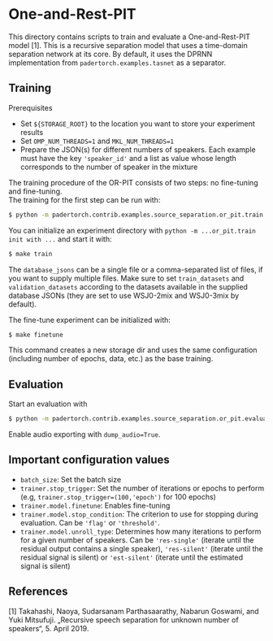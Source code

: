 One-and-Rest-PIT
================

This directory contains scripts to train and evaluate a One-and-Rest-PIT model [1].
This is a recursive separation model that uses a time-domain separation network at its core.
By default, it uses the DPRNN implementation from `padertorch.examples.tasnet` as a separator.

Training
--------

Prerequisites

 - Set `${STORAGE_ROOT}` to the location you want to store your experiment results
 - Set `OMP_NUM_THREADS=1` and `MKL_NUM_THREADS=1`
 - Prepare the JSON(s) for different numbers of speakers. Each example must have the key `'speaker_id'` and a list as 
     value whose length corresponds to the number of speaker in the mixture

The training procedure of the OR-PIT consists of two steps: no fine-tuning and fine-tuning.     
The training for the first step can be run with:
     
```bash
$ python -m padertorch.contrib.examples.source_separation.or_pit.train with database_jsons=${path_to_your_jsons}
 ```

You can initialize an experiment directory with `python -m ...or_pit.train init with ...` and start it with: 

```bash
$ make train
```

The `database_jsons` can be a single file or a comma-separated list of files, if you want to supply multiple files.
Make sure to set `train_datasets` and `validation_datasets` according to the datasets available in the supplied 
database JSONs (they are set to use WSJ0-2mix and WSJ0-3mix by default).

The fine-tune experiment can be initialized with:

```bash
$ make finetune
```

This command creates a new storage dir and uses the same configuration (including number of epochs, data, etc.) as the base training.

Evaluation
----------

Start an evaluation with 

```bash
$ python -m padertorch.contrib.examples.source_separation.or_pit.evaluate with model_path=${path_to_the_model_dir} database_json=${path_to_the_json} "datasets=['your','datasets']"
```

Enable audio exporting with `dump_audio=True`.

Important configuration values
------------------------------

 - `batch_size`: Set the batch size
 - `trainer.stop_trigger`: Set the number of iterations or epochs to perform (e.g, `trainer.stop_trigger=(100,'epoch')` for 100 epochs)
 - `trainer.model.finetune`: Enables fine-tuning
 - `trainer.model.stop_condition`: The criterion to use for stopping during evaluation. Can be `'flag'` or `'threshold'`.
 - `trainer.model.unroll_type`: Determines how many iterations to perform for a given number of speakers. Can be `'res-single'` (iterate until the residual output contains a single speaker), `'res-silent'` (iterate until the residual signal is silent) or `'est-silent'` (iterate until the estimated signal is silent)
 

References
----------

  [1] Takahashi, Naoya, Sudarsanam Parthasaarathy, Nabarun Goswami, and Yuki Mitsufuji. „Recursive speech 
        separation for unknown number of speakers“, 5. April 2019.
